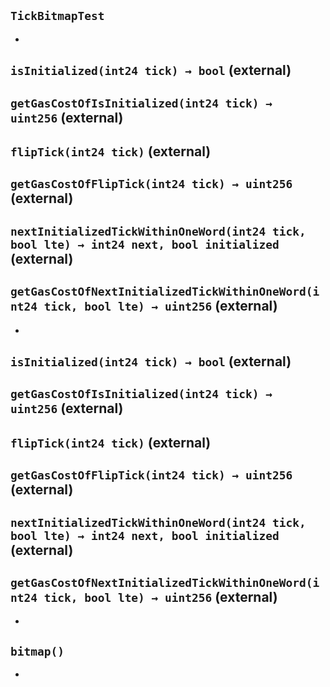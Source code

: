 ## `TickBitmapTest`






-

## `isInitialized(int24 tick) → bool` (external)





## `getGasCostOfIsInitialized(int24 tick) → uint256` (external)





## `flipTick(int24 tick)` (external)





## `getGasCostOfFlipTick(int24 tick) → uint256` (external)





## `nextInitializedTickWithinOneWord(int24 tick, bool lte) → int24 next, bool initialized` (external)





## `getGasCostOfNextInitializedTickWithinOneWord(int24 tick, bool lte) → uint256` (external)






-

## `isInitialized(int24 tick) → bool` (external)





## `getGasCostOfIsInitialized(int24 tick) → uint256` (external)





## `flipTick(int24 tick)` (external)





## `getGasCostOfFlipTick(int24 tick) → uint256` (external)





## `nextInitializedTickWithinOneWord(int24 tick, bool lte) → int24 next, bool initialized` (external)





## `getGasCostOfNextInitializedTickWithinOneWord(int24 tick, bool lte) → uint256` (external)






-

## `bitmap()`






-



